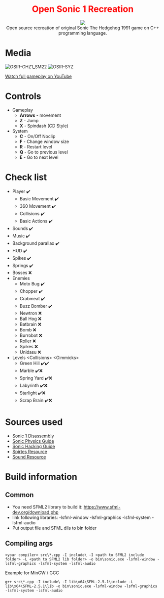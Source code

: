 <div align="center">
  <p align="center">
   <h1 align="center" style="color:red;">Open Sonic 1 Recreation</h1>
    <img src="https://github.com/GalaxyShad/Open-Sonic-1-Recreation/assets/52833080/e7c05f44-4519-49ae-abcb-ec7aece90ead" /><br/>
   Open source recreation of original Sonic The Hedgehog 1991 game on C++ programming language.
  </p>
</div>

# Media
![OSIR-GHZ1_SM22](https://github.com/GalaxyShad/Open-Sonic-1-Recreation/assets/52833080/1200f042-2c40-4f74-ae94-83cbd1f56eb3)
![OSIR-SYZ](https://github.com/GalaxyShad/Open-Sonic-1-Recreation/assets/52833080/741d4091-513d-4138-bd67-fc97b7beb0c0)

[Watch full gameplay on YouTube](https://www.youtube.com/watch?v=gWmc5dHh4Es&t=118s&ab_channel=GalaxyShad)

# Controls
* Gameplay
  * __Arrows__ - movement
  * __Z__ - Jump
  * __X__ - Spindash (CD Style)
* System
  * __C__ - On/Off Noclip
  * __F__ - Change window size
  * __R__ - Restart level
  * __Q__ - Go to previous level
  * __E__ - Go to next level

# Check list
* Player ✔️
  * Basic Movement ✔️
  * 360 Movement ✔️
  * Collisions ✔️
  * Basic Actions ✔️
* Sounds ✔️
* Music ✔️
* Background parallax ✔️
* HUD ✔️
* Spikes ✔️
* Springs ✔️
* Bosses ❌
* Enemies 
  * Moto Bug ✔️
  * Chopper ✔️
  * Crabmeat ✔️
  * Buzz Bomber ✔️
  * Newtron ❌
  * Ball Hog ❌
  * Batbrain ❌
  * Bomb ❌
  * Burrobot ❌
  * Roller ❌
  * Spikes ❌
  * Unidasu ❌
* Levels \<Collisions\> \<Gimmicks\>
  * Green Hill ✔️✔️
  * Marble ✔️❌
  * Spring Yard ✔️❌
  * Labyrinth ✔️❌
  * Starlight ✔️❌
  * Scrap Brain ✔️❌

# Sources used
* [Sonic 1 Disassembly](https://github.com/sonicretro/s1disasm)
* [Sonic Physics Guide](http://info.sonicretro.org/Sonic_Physics_Guide)
* [Sonic Hacking Guide](http://info.sonicretro.org/SCHG:Sonic_Community_Hacking_Guide)
* [Spirtes Resource](https://www.spriters-resource.com/)
* [Sound Resource](https://www.sounds-resource.com/)

# Build information
## Common
- You need SFML2 library to build it: https://www.sfml-dev.org/download.php
- link following libraries: -lsfml-window -lsfml-graphics -lsfml-system -lsfml-audio
- Put output file and SFML dlls to bin folder
## Compiling args
```
<your compiler> src\*.cpp -I include\ -I <path to SFML2 include folder> -L <path to SFML2 lib folder> -o bin\sonic.exe -lsfml-window -lsfml-graphics -lsfml-system -lsfml-audio
```
Example for MinGW / GCC
```
g++ src\*.cpp -I include\ -I lib\x64\SFML-2.5.1\include -L lib\x64\SFML-2.5.1\lib -o bin\sonic.exe -lsfml-window -lsfml-graphics -lsfml-system -lsfml-audio
```

